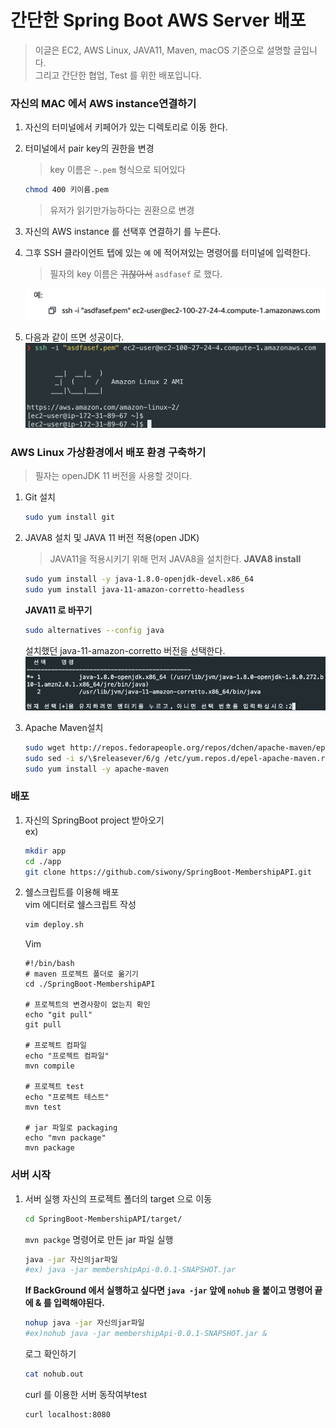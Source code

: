 # 간단한 Spring Boot AWS Server 배포
> 이글은 EC2, AWS Linux, JAVA11, Maven, macOS 기준으로 설명할 글입니다.  
> 그리고 간단한 협업, Test 를 위한 배포입니다.

### 자신의 MAC 에서 AWS instance연결하기
1. 자신의 터미널에서 키페어가 있는 디렉토리로 이동 한다.
2. 터미널에서 pair key의 권한을 변경
    > key 이름은 ``~.pem`` 형식으로 되어있다
    ```bash
    chmod 400 키이름.pem
    ```
    > 유저가 읽기만가능하다는 권환으로 변경
3. 자신의 AWS instance 를 선택후 연결하기 를 누른다.
4. 그후 SSH 클라이언트 텝에 있는 ``예`` 에 적어져있는 명령어를 터미널에 입력한다.
    >필자의 key 이름은 ~~귀찮아서~~ `asdfasef` 로 했다. 
    <img width=500 src=./img/SSH-Connect.png>

5. 다음과 같이 뜨면 성공이다.
    <img width=500 src=./img/success.png>

### AWS Linux 가상환경에서 배포 환경 구축하기
> 필자는 openJDK 11 버전을 사용할 것이다.
1. Git 설치
    ```bash
    sudo yum install git
    ```
2. JAVA8 설치 및 JAVA 11 버전 적용(open JDK)  
    > JAVA11을 적용시키기 위해 먼저 JAVA8을 설치한다.
    **JAVA8 install**
    ```bash
    sudo yum install -y java-1.8.0-openjdk-devel.x86_64
    sudo yum install java-11-amazon-corretto-headless
    ```
    **JAVA11 로 바꾸기**
    ```bash
    sudo alternatives --config java
    ```
    설치했던 java-11-amazon-corretto 버전을 선택한다.  
    <img width=600 src="./img/java-version-switch.png">

3. Apache Maven설치
    ```bash
    sudo wget http://repos.fedorapeople.org/repos/dchen/apache-maven/epel-apache-maven.repo -O /etc/yum.repos.d/epel-apache-maven.repo
    sudo sed -i s/\$releasever/6/g /etc/yum.repos.d/epel-apache-maven.repo
    sudo yum install -y apache-maven
    ```

### 배포
1. 자신의 SpringBoot project 받아오기  
    ex)
    ```bash
    mkdir app
    cd ./app
    git clone https://github.com/siwony/SpringBoot-MembershipAPI.git
    ```

2. 쉘스크립트를 이용해 배포  
    vim 에디터로 쉘스크립트 작성
    ```bash
    vim deploy.sh
    ```
    Vim
    ```
    #!/bin/bash
    # maven 프로젝트 폴더로 옮기기
    cd ./SpringBoot-MembershipAPI
    
    # 프로젝트의 변경사항이 없는지 확인
    echo "git pull"
    git pull
    
    # 프로젝트 컴파일
    echo "프로젝트 컴파일"
    mvn compile

    # 프로젝트 test
    echo "프로젝트 테스트"
    mvn test

    # jar 파일로 packaging
    echo "mvn package"
    mvn package
    ```

### 서버 시작
1. 서버 실행
    자신의 프로젝트 폴더의 target 으로 이동
    ```bash
    cd SpringBoot-MembershipAPI/target/
    ```
    `mvn packge` 명령어로 만든 jar 파일 실행
    ```bash
    java -jar 자신의jar파일
    #ex) java -jar membershipApi-0.0.1-SNAPSHOT.jar
    ```
    **If BackGround 에서 실행하고 싶다면 ``java -jar`` 앞에 ``nohub`` 을 붙이고 명령어 끝에 & 를 입력해야된다.**
    ```bash
    nohup java -jar 자신의jar파일
    #ex)nohub java -jar membershipApi-0.0.1-SNAPSHOT.jar &
    ```
    로그 확인하기
    ```bash
    cat nohub.out
    ```
    curl 를 이용한 서버 동작여부test
    ```bash
    curl localhost:8080
    ```
    
